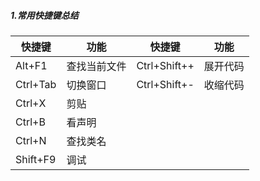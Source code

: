 ##### 1.常用快捷键总结

| 快捷键   | 功能         | 快捷键       | 功能     |
| -------- | ------------ | ------------ | -------- |
| Alt+F1   | 查找当前文件 | Ctrl+Shift++ | 展开代码 |
| Ctrl+Tab | 切换窗口     | Ctrl+Shift+- | 收缩代码 |
| Ctrl+X   | 剪贴         |              |          |
| Ctrl+B   | 看声明       |              |          |
| Ctrl+N   | 查找类名     |              |          |
| Shift+F9 | 调试         |              |          |

